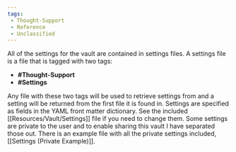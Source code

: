 ```yaml
---
tags:
 - Thought-Support
 - Reference
 - Unclassified
---
```


All of the settings for the vault are contained in settings files. A settings file is a file that is tagged with two tags:

- **\#Thought-Support**
- **\#Settings**

Any file with these two tags will be used to retrieve settings from and a setting will be returned from the first file it is found in. Settings are specified as fields in the YAML front matter dictionary. See the included [[Resources/Vault/Settings]] file if you need to change them. Some settings are private to the user and to enable sharing this vault I have separated those out. There is an example file with all the private settings included, [[Settings (Private Example)]].

